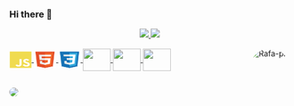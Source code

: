 ### Hi there 👋

<div align="center">
  <a href="https://github.com/LukaKremer">
  <img height="165em" src="https://github-readme-stats.vercel.app/api?username=LukaKremer&show_icons=true&theme=dark&include_all_commits=true&count_private=true"/>
  <img height="165em" src="https://github-readme-stats.vercel.app/api/top-langs/?username=LukaKremer&layout=compact&langs_count=7&theme=dark"/>
</div>
  
  <div style="display: inline_block"><br>
  <img align="center" height="30" width="40" src="https://raw.githubusercontent.com/devicons/devicon/master/icons/javascript/javascript-plain.svg">
  <img align="center" height="30" width="40" src="https://raw.githubusercontent.com/devicons/devicon/master/icons/html5/html5-original.svg">
  <img align="center" height="30" width="40" src="https://raw.githubusercontent.com/devicons/devicon/master/icons/css3/css3-original.svg">
  <img align="center" height="40" width="50" src="https://cdn.jsdelivr.net/gh/devicons/devicon/icons/php/php-plain.svg" />
  <img align="center" height="40" width="50" src="https://cdn.jsdelivr.net/gh/devicons/devicon/icons/postgresql/postgresql-original.svg"/>
  <img align="center" height="40" width="50" src="https://cdn.jsdelivr.net/gh/devicons/devicon/icons/bootstrap/bootstrap-original.svg"/>
  <img align="right" alt="Rafa-pic" height="150" style="border-radius:150px;" src="https://i.pinimg.com/originals/e4/26/70/e426702edf874b181aced1e2fa5c6cde.gif">
</div>
  
  ##
  
  <a href="https://www.linkedin.com/in/lucas-kraemer-9396a91ab/" target="_blank"><img  style="border-radius: 100px;" src="https://img.shields.io/badge/LinkedIn-0077B5?style=for-the-badge&logo=linkedin&logoColor=white"></a>
  
